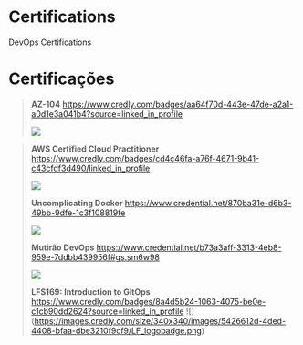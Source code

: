 # Certifications
DevOps Certifications


#  Certificações
> **AZ-104** https://www.credly.com/badges/aa64f70d-443e-47de-a2a1-a0d1e3a041b4?source=linked_in_profile
> 
>![](https://images.credly.com/size/340x340/images/be8fcaeb-c769-4858-b567-ffaaa73ce8cf/image.png)

> **AWS Certified Cloud Practitioner**  https://www.credly.com/badges/cd4c46fa-a76f-4671-9b41-c43cfdf3d490/linked_in_profile
>
>![](https://images.credly.com/size/340x340/images/00634f82-b07f-4bbd-a6bb-53de397fc3a6/image.png)
>
> **Uncomplicating Docker** https://www.credential.net/870ba31e-d6b3-49bb-9dfe-1c3f108819fe
> 
> ![](https://static.wixstatic.com/media/87b279_76e74ffbd86e43f8a93aa25f9f403879~mv2.png/v1/fill/w_654,h_529,al_c,lg_1,usm_0.33_1.00_0.00/87b279_76e74ffbd86e43f8a93aa25f9f403879~mv2.png)
> 
> **Mutirão DevOps** https://www.credential.net/b73a3aff-3313-4eb8-959e-7ddbb439956f#gs.sm6w98
> 
> ![](https://static.wixstatic.com/media/87b279_76e74ffbd86e43f8a93aa25f9f403879~mv2.png/v1/fill/w_654,h_529,al_c,lg_1,usm_0.33_1.00_0.00/87b279_76e74ffbd86e43f8a93aa25f9f403879~mv2.png)
> 
> **LFS169: Introduction to GitOps** https://www.credly.com/badges/8a4d5b24-1063-4075-be0e-c1cb90dd2624?source=linked_in_profile
> ![]
> (https://images.credly.com/size/340x340/images/5426612d-4ded-4408-bfaa-dbe3210f9cf9/LF_logobadge.png)
> 
